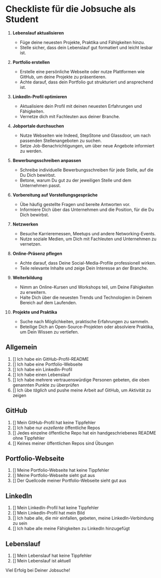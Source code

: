 # Checkliste für die Jobsuche als Student

1. **Lebenslauf aktualisieren**
   - Füge deine neuesten Projekte, Praktika und Fähigkeiten hinzu.
   - Stelle sicher, dass dein Lebenslauf gut formatiert und leicht lesbar ist.

2. **Portfolio erstellen**
   - Erstelle eine persönliche Webseite oder nutze Plattformen wie GitHub, um deine Projekte zu präsentieren.
   - Achte darauf, dass dein Portfolio gut strukturiert und ansprechend ist.

3. **LinkedIn-Profil optimieren**
   - Aktualisiere dein Profil mit deinen neuesten Erfahrungen und Fähigkeiten.
   - Vernetze dich mit Fachleuten aus deiner Branche.

4. **Jobportale durchsuchen**
   - Nutze Webseiten wie Indeed, StepStone und Glassdoor, um nach passenden Stellenangeboten zu suchen.
   - Setze Job-Benachrichtigungen, um über neue Angebote informiert zu werden.

5. **Bewerbungsschreiben anpassen**
   - Schreibe individuelle Bewerbungsschreiben für jede Stelle, auf die Du Dich bewirbst.
   - Betone, warum Du gut zu der jeweiligen Stelle und dem Unternehmen passt.

6. **Vorbereitung auf Vorstellungsgespräche**
   - Übe häufig gestellte Fragen und bereite Antworten vor.
   - Informiere Dich über das Unternehmen und die Position, für die Du Dich bewirbst.

7. **Netzwerken**
   - Besuche Karrieremessen, Meetups und andere Networking-Events.
   - Nutze soziale Medien, um Dich mit Fachleuten und Unternehmen zu vernetzen.

8. **Online-Präsenz pflegen**
   - Achte darauf, dass Deine Social-Media-Profile professionell wirken.
   - Teile relevante Inhalte und zeige Dein Interesse an der Branche.

9. **Weiterbildung**
   - Nimm an Online-Kursen und Workshops teil, um Deine Fähigkeiten zu erweitern.
   - Halte Dich über die neuesten Trends und Technologien in Deinem Bereich auf dem Laufenden.

10. **Projekte und Praktika**
    - Suche nach Möglichkeiten, praktische Erfahrungen zu sammeln.
    - Beteilige Dich an Open-Source-Projekten oder absolviere Praktika, um Dein Wissen zu vertiefen.

## Allgemein

1. [] Ich habe ein GitHub-Profil-README
2. [] Ich habe eine Portfolio-Webseite
3. [] Ich habe ein LinkedIn-Profil
4. [] Ich habe einen Lebenslauf
5. [] Ich habe mehrere vertrauenswürdige Personen gebeten, die oben genannten Punkte zu überprüfen
6. [] Ich übe _täglich_ und pushe meine Arbeit auf GitHub, um Aktivität zu zeigen

## GitHub

1. [] Mein GitHub-Profil hat keine Tippfehler
2. [] Ich habe nur *exzellente* öffentliche Repos
3. [] Jedes einzelne öffentliche Repo hat ein handgeschriebenes README ohne Tippfehler
4. [] Keines meiner öffentlichen Repos sind Übungen

## Portfolio-Webseite

1. [] Meine Portfolio-Webseite hat keine Tippfehler
2. [] Meine Portfolio-Webseite sieht gut aus
3. [] Der Quellcode meiner Portfolio-Webseite sieht gut aus

## LinkedIn

1. [] Mein LinkedIn-Profil hat keine Tippfehler
2. [] Mein LinkedIn-Profil hat mein Bild
3. [] Ich habe alle, die mir einfallen, gebeten, meine LinkedIn-Verbindung zu sein
4. [] Ich habe alle meine Fähigkeiten zu LinkedIn hinzugefügt

## Lebenslauf

1. [] Mein Lebenslauf hat keine Tippfehler
2. [] Mein Lebenslauf ist aktuell

Viel Erfolg bei Deiner Jobsuche!
